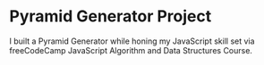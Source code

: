 <h1>Pyramid Generator Project</h1>

<p>I built a Pyramid Generator while honing my JavaScript skill set via freeCodeCamp JavaScript Algorithm and Data Structures Course.</p>
